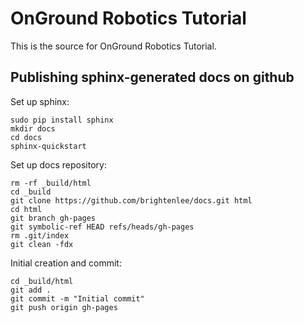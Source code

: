 # OnGround Robotics Tutorial

This is the source for OnGround Robotics Tutorial.

Publishing sphinx-generated docs on github
------------------------------------------

Set up sphinx:
```
sudo pip install sphinx
mkdir docs
cd docs
sphinx-quickstart
```

Set up docs repository:
```
rm -rf _build/html
cd _build
git clone https://github.com/brightenlee/docs.git html
cd html
git branch gh-pages
git symbolic-ref HEAD refs/heads/gh-pages
rm .git/index
git clean -fdx
```

Initial creation and commit:
```
cd _build/html
git add .
git commit -m "Initial commit"
git push origin gh-pages
```

